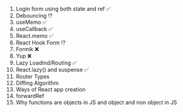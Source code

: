 1. Login form using both state and ref ✅
2. Debouncing ⁉️
3. useMemo ✅
4. useCallback ✅
5. React.memo ✅
6. React Hook Form ⁉️
7. Formik ❌
8. Yup ❌
9. Lazy Loadind/Routing ✅
10. React.lazy() and suspense ✅
11. Router Types
12. Diffing Algorithm
13. Ways of React app creation
14. forwardRef
15. Why functions are objects in JS and object and non object in JS
